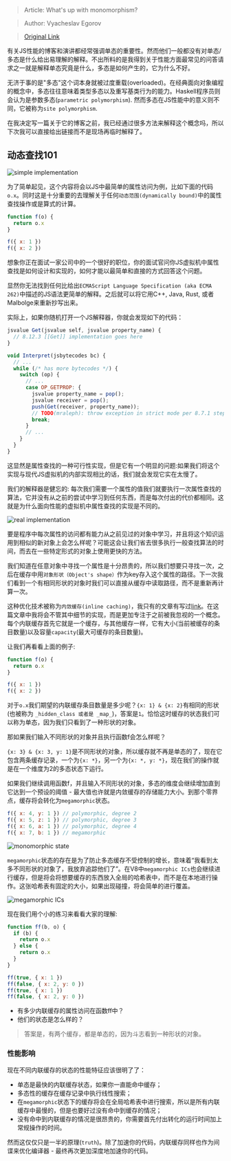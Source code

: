 > Article: What's up with monomorphism?

> Author: Vyacheslav Egorov

> [Original Link](https://mrale.ph/blog/2015/01/11/whats-up-with-monomorphism.html)

有关JS性能的博客和演讲都经常强调单态的重要性。然而他们一般都没有对单态/多态是什么给出易理解的解释。不出所料的是我得到关于性能方面最常见的问答请求之一就是解释单态究竟是什么，多态是如何产生的，它为什么不好。

无济于事的是"多态"这个词本身就被过度重载(overloaded)。在经典面向对象编程的概念中，多态往往意味着类型多态以及重写基类行为的能力。Haskell程序员则会认为是参数多态(`parametric polymorphism`). 然而多态在JS性能中的意义则不同，它被称为`site polymorphism`.

在我决定写一篇关于它的博客之前，我已经通过很多方法来解释这个概念吗，所以下次我可以直接给出链接而不是现场再临时解释了。

## 动态查找101

![simple implementation](https://github.com/RogerZZZZZ/V8-blog/blob/master/translation/What's-up-with-monomorphism/img/1.png)

为了简单起见，这个内容将会以JS中最简单的属性访问为例，比如下面的代码`o.x`。同时这是十分重要的去理解关于任何`动态范围(dynamically bound)`中的属性查找操作或是算式的计算。

```javascript
function f(o) {
  return o.x
}

f({ x: 1 })
f({ x: 2 })
```

想象你正在面试一家公司中的一个很好的职位，你的面试官问你JS虚拟机中属性查找是如何设计和实现的，如何才能以最简单和直接的方式回答这个问题。

显然你无法找到任何比给出`ECMAScript Language Specification (aka ECMA 262)`中描述的JS语法更简单的解释。之后就可以将它用C++, Java, Rust, 或者Malbolge来重新抄写出来。

实际上，如果你随机打开一个JS解释器，你就会发现如下的代码：

```javascript
jsvalue Get(jsvalue self, jsvalue property_name) {
  // 8.12.3 [[Get]] implementation goes here
}

void Interpret(jsbytecodes bc) {
  // ...
  while (/* has more bytecodes */) {
    switch (op) {
      // ...
      case OP_GETPROP: {
        jsvalue property_name = pop();
        jsvalue receiver = pop();
        push(Get(receiver, property_name));
        // TODO(mraleph): throw exception in strict mode per 8.7.1 step 3.
        break;
      }
      // ...
    }
  }
}
```

这显然是属性查找的一种可行性实现，但是它有一个明显的问题:如果我们将这个实现与现代JS虚拟机的内部实现相比的话，我们就会发现它实在太慢了。

我们的解释器是健忘的: 每次我们需要一个属性的值我们就要执行一次属性查找的算法，它并没有从之前的尝试中学习到任何东西，而是每次付出的代价都相同。这就是为什么面向性能的虚拟机中属性查找的实现是不同的。

![real implementation](https://github.com/RogerZZZZZ/V8-blog/blob/master/translation/What's-up-with-monomorphism/img/2.png)

要是程序中每次属性的访问都有能力从之前见过的对象中学习，并且将这个知识运用到相似的新对象上会怎么样呢？可能这会让我们省去很多执行一般查找算法的时间，而去在一些特定形式的对象上使用更快的方法。

我们知道在任意对象中寻找一个属性是十分昂贵的，所以我们想要只寻找一次，之后在缓存中用`对象形状（Object's shape）`作为key存入这个属性的路径。下一次我们看到一个有相同形状的对象时我们可以直接从缓存中读取路径，而不是重新再计算一次。

这种优化技术被称为`内敛缓存(inline caching)`，我只有的文章有写过[link](https://mrale.ph/blog/2012/06/03/explaining-js-vms-in-js-inline-caches.html)。在这篇文章中我将会不管其中细节的实现，而是更加专注于之前被我忽视的一个概念。每个内联缓存首先它就是一个缓存，与其他缓存一样，它有大小(当前被缓存的条目数量)以及容量`capacity`(最大可缓存的条目数量)。

让我们再看看上面的例子:
```javascript
function f(o) {
  return o.x
}

f({ x: 1 })
f({ x: 2 })
```

对于`o.x`我们期望的内联缓存条目数量是多少呢？`{x: 1} & {x: 2}`有相同的形状(也被称为 `_hidden_class 或者是 _map_`)，答案是`1`。恰恰这时缓存的状态我们可以称为单态，因为我们只看到了一种形状的对象。

那如果我们输入不同形状的对象并且执行函数f会怎么样呢？

`{x: 3} & {x: 3, y: 1}`是不同形状的对象，所以缓存就不再是单态的了，现在它包含两条缓存记录，一个为`{x: *}`，另一个为`{x: *, y: *}`，现在我们的操作就是在一个维度为2的多态状态下运行。

如果我们继续调用函数f，并且输入不同形状的对象，多态的维度会继续增加直到它达到一个预设的阈值 - 最大值也许就是内敛缓存的存储能力大小。到那个零界点，缓存将会转化为`megamorphic`状态。

```javascript
f({ x: 4, y: 1 }) // polymorphic, degree 2
f({ x: 5, z: 1 }) // polymorphic, degree 3
f({ x: 6, a: 1 }) // polymorphic, degree 4
f({ x: 7, b: 1 }) // megamorphic
```

![monomorphic state](https://github.com/RogerZZZZZ/V8-blog/blob/master/translation/What's-up-with-monomorphism/img/3.png)

`megamorphic`状态的存在是为了防止多态缓存不受控制的增长，意味着“我看到太多不同形状的对象了，我放弃追踪他们了”。在V8中`megamorphic ICs`也会继续进行缓存，但是将会将想要缓存的东西放入全局的哈希表中，而不是在本地进行操作。这张哈希表有固定的大小，如果出现碰撞，将会简单的进行覆盖。

![megamorphic ICs](https://github.com/RogerZZZZZ/V8-blog/blob/master/translation/What's-up-with-monomorphism/img/4.png)

现在我们用个小的练习来看看大家的理解:
```javascript
function ff(b, o) {
  if (b) {
    return o.x
  } else {
    return o.x
  }
}

ff(true, { x: 1 })
ff(false, { x: 2, y: 0 })
ff(true, { x: 1 })
ff(false, { x: 2, y: 0 })
```

- 有多少内联缓存的属性访问在函数ff中？
- 他们的状态是怎么样的？

> 答案是，有两个缓存，都是单态的，因为斗志看到一种形状的对象。

### 性能影响

现在不同内联缓存的状态的性能特征应该很明了了：

- 单态是最快的内联缓存状态，如果你一直能命中缓存；
- 多态性的缓存在缓存记录中执行线性搜索；
- 在`megamorphic`状态下的缓存将会在全局哈希表中进行搜索，所以是所有内联缓存中最慢的，但是也要好过没有命中到缓存的情况；
- 没有命中到内联缓存的情况是很昂贵的，你需要首先付出转化的运行时间加上常规操作的时间。

然而这仅仅只是一半的原理(`truth`)。除了加速你的代码，内联缓存同样也作为间谍来优化编译器 - 最终再次更加深度地加速你的代码。


